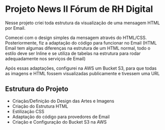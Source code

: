 # Projeto News II Fórum de RH Digital

Nesse projeto criei toda estrutura da visualização de uma mensagem HTML por Email.

Comecei com o design simples da mensagem através do HTML/CSS. Posteriormente, fiz a adaptação do código para funcionar no Email (HTML Email tem algumas diferenças na estrutura de um HTML normal, todo o estilo deve ser Inline e se utiliza de tabelas na estrutura para rodar adequadamente nos serviços de Email)

Após essas adaptações, configurei na AWS um Bucket S3, para que todas as imagens e HTML fossem visualizadas publicamente e tivessem uma URL

## Estrutura do Projeto
- Criação/Definição do Design das Artes e Imagens
- Criação do Estrutura HTML
- Estilização CSS
- Adaptação do código para provedores de Email
- Criação e Configuração do Bucket S3 na AWS

